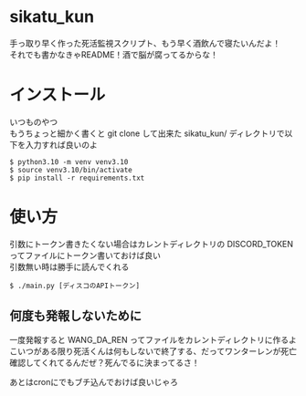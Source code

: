 # sikatu_kun
手っ取り早く作った死活監視スクリプト、もう早く酒飲んで寝たいんだよ！  
それでも書かなきゃREADME！酒で脳が腐ってるからな！

# インストール
いつものやつ  
もうちょっと細かく書くと git clone して出来た sikatu_kun/ ディレクトリで以下を入力すれば良いのよ
```
$ python3.10 -m venv venv3.10
$ source venv3.10/bin/activate
$ pip install -r requirements.txt
```

# 使い方
引数にトークン書きたくない場合はカレントディレクトリの DISCORD_TOKEN ってファイルにトークン書いておけば良い  
引数無い時は勝手に読んでくれる
```
$ ./main.py [ディスコのAPIトークン]
```

## 何度も発報しないために
一度発報すると WANG_DA_REN ってファイルをカレントディレクトリに作るよ  
こいつがある限り死活くんは何もしないで終了する、だってワンターレンが死亡確認してくれてるんだぜ？死んでるに決まってるさ！  
  
あとはcronにでもブチ込んでおけば良いじゃろ
